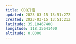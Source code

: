 ```yaml
---
title: CDQ开悟
updated: 2023-03-15 13:51:27Z
created: 2023-03-15 13:51:21Z
latitude: 35.10467400
longitude: 118.35641400
altitude: 0.0000
---
```



